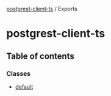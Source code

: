 [postgrest-client-ts](README.md) / Exports

# postgrest-client-ts

## Table of contents

### Classes

- [default](classes/default.md)
